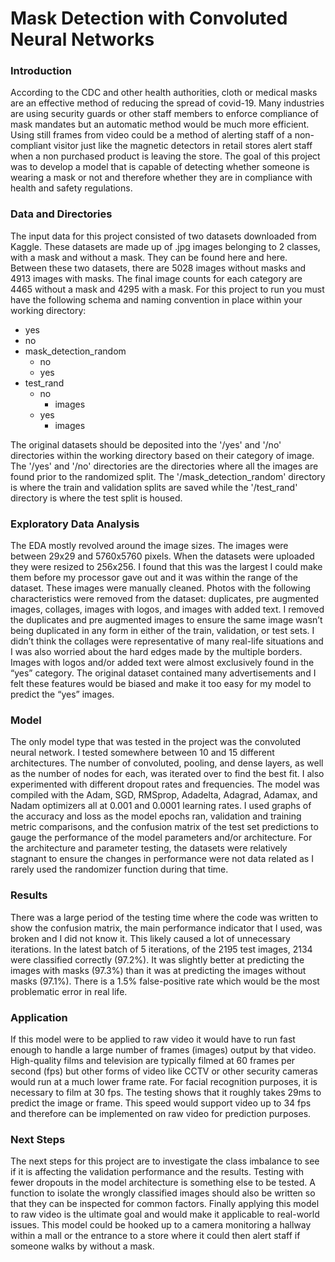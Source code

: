 # Mask Detection with Convoluted Neural Networks

### Introduction
According to the CDC and other health authorities, cloth or medical masks are an effective method of reducing the spread of covid-19. Many industries are using security guards or other staff members to enforce compliance of mask mandates but an automatic method would be much more efficient. Using still frames from video could be a method of alerting staff of a non-compliant visitor just like the magnetic detectors in retail stores alert staff when a non purchased product is leaving the store. The goal of this project was to develop a model that is capable of detecting whether someone is wearing a mask or not and therefore whether they are in compliance with health and safety regulations. 

### Data and Directories
The input data for this project consisted of two datasets downloaded from Kaggle. These datasets are made up of .jpg images belonging to 2 classes, with a mask and without a mask. They can be found here and here. Between these two datasets, there are 5028 images without masks and 4913 images with masks. The final image counts for each category are 4465 without a mask and 4295 with a mask. For this project to run you must have the following schema and naming convention in place within your working directory:

- yes 
- no   
- mask_detection_random   
  - no   
  - yes   
- test_rand   
  - no   
    - images   
  - yes   
    - images   

The original datasets should be deposited into the '/yes' and '/no' directories within the working directory based on their category of image. The '/yes' and '/no' directories are the directories where all the images are found prior to the randomized split. The '/mask_detection_random' directory is where the train and validation splits are saved while the '/test_rand' directory is where the test split is housed.

### Exploratory Data Analysis
The EDA mostly revolved around the image sizes. The images were between 29x29 and 5760x5760 pixels. When the datasets were uploaded they were resized to 256x256. I found that this was the largest I could make them before my processor gave out and it was within the range of the dataset. These images were manually cleaned. Photos with the following characteristics were removed from the dataset: duplicates, pre augmented images, collages, images with logos, and images with added text. I removed the duplicates and pre augmented images to ensure the same image wasn’t being duplicated in any form in either of the train, validation, or test sets. I didn’t think the collages were representative of many real-life situations and I was also worried about the hard edges made by the multiple borders. Images with logos and/or added text were almost exclusively found in the “yes” category. The original dataset contained many advertisements and I felt these features would be biased and make it too easy for my model to predict the “yes” images. 

### Model
The only model type that was tested in the project was the convoluted neural network. I tested somewhere between 10 and 15 different architectures. The number of convoluted, pooling, and dense layers, as well as the number of nodes for each, was iterated over to find the best fit. I also experimented with different dropout rates and frequencies. The model was compiled with the Adam, SGD, RMSprop, Adadelta, Adagrad, Adamax, and Nadam optimizers all at 0.001 and 0.0001 learning rates. I used graphs of the accuracy and loss as the model epochs ran, validation and training metric comparisons, and the confusion matrix of the test set predictions to gauge the performance of the model parameters and/or architecture. For the architecture and parameter testing, the datasets were relatively stagnant to ensure the changes in performance were not data related as I rarely used the randomizer function during that time. 

### Results
There was a large period of the testing time where the code was written to show the confusion matrix, the main performance indicator that I used, was broken and I did not know it. This likely caused a lot of unnecessary iterations. In the latest batch of 5 iterations, of the 2195 test images, 2134 were classified correctly (97.2%). It was slightly better at predicting the images with masks (97.3%) than it was at predicting the images without masks (97.1%). There is a 1.5% false-positive rate which would be the most problematic error in real life. 

### Application
If this model were to be applied to raw video it would have to run fast enough to handle a large number of frames (images) output by that video. High-quality films and television are typically filmed at 60 frames per second (fps) but other forms of video like CCTV or other security cameras would run at a much lower frame rate. For facial recognition purposes, it is necessary to film at 30 fps. The testing shows that it roughly takes 29ms to predict the image or frame. This speed would support video up to 34 fps and therefore can be implemented on raw video for prediction purposes. 

### Next Steps
The next steps for this project are to investigate the class imbalance to see if it is affecting the validation performance and the results. Testing with fewer dropouts in the model architecture is something else to be tested. A function to isolate the wrongly classified images should also be written so that they can be inspected for common factors. Finally applying this model to raw video is the ultimate goal and would make it applicable to real-world issues. This model could be hooked up to a camera monitoring a hallway within a mall or the entrance to a store where it could then alert staff if someone walks by without a mask. 
